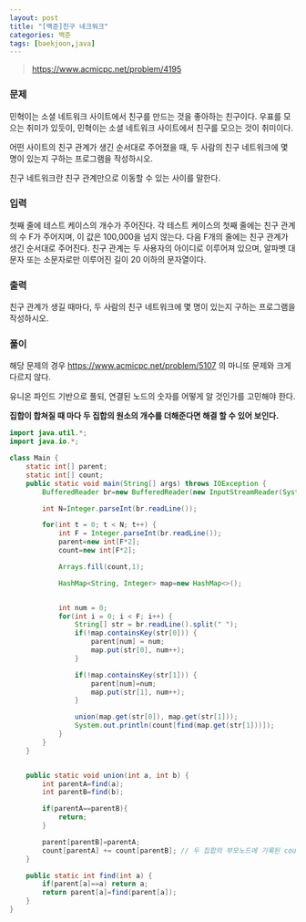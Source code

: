 ```yaml
---
layout: post
title: "[백준]친구 네크워크"
categories: 백준
tags: [baekjoon,java]
---
```


> https://www.acmicpc.net/problem/4195

### 문제
민혁이는 소셜 네트워크 사이트에서 친구를 만드는 것을 좋아하는 친구이다. 우표를 모으는 취미가 있듯이, 민혁이는 소셜 네트워크 사이트에서 친구를 모으는 것이 취미이다.

어떤 사이트의 친구 관계가 생긴 순서대로 주어졌을 때, 두 사람의 친구 네트워크에 몇 명이 있는지 구하는 프로그램을 작성하시오.

친구 네트워크란 친구 관계만으로 이동할 수 있는 사이를 말한다.
### 입력
첫째 줄에 테스트 케이스의 개수가 주어진다. 각 테스트 케이스의 첫째 줄에는 친구 관계의 수 F가 주어지며, 이 값은 100,000을 넘지 않는다. 다음 F개의 줄에는 친구 관계가 생긴 순서대로 주어진다. 친구 관계는 두 사용자의 아이디로 이루어져 있으며, 알파벳 대문자 또는 소문자로만 이루어진 길이 20 이하의 문자열이다.

### 출력

친구 관계가 생길 때마다, 두 사람의 친구 네트워크에 몇 명이 있는지 구하는 프로그램을 작성하시오.




### 풀이

해당 문제의 경우 https://www.acmicpc.net/problem/5107 의 마니또 문제와 크게 다르지 않다.

유니온 파인드 기반으로 풀되, 연결된 노드의 숫자를 어떻게 알 것인가를 고민해야 한다.

**집합이 합쳐질 때 마다 두 집합의 원소의 개수를 더해준다면 해결 할 수 있어 보인다.**


```java
import java.util.*;
import java.io.*;

class Main {
    static int[] parent;
    static int[] count;
    public static void main(String[] args) throws IOException {
        BufferedReader br=new BufferedReader(new InputStreamReader(System.in));

        int N=Integer.parseInt(br.readLine());

        for(int t = 0; t < N; t++) {
            int F = Integer.parseInt(br.readLine());
            parent=new int[F*2];
            count=new int[F*2];

            Arrays.fill(count,1);

            HashMap<String, Integer> map=new HashMap<>();


            int num = 0;
            for(int i = 0; i < F; i++) {
                String[] str = br.readLine().split(" ");
                if(!map.containsKey(str[0])) {
                    parent[num] = num;
                    map.put(str[0], num++);
                }

                if(!map.containsKey(str[1])) {
                    parent[num]=num;
                    map.put(str[1], num++);
                }

                union(map.get(str[0]), map.get(str[1]));
                System.out.println(count[find(map.get(str[1]))]);
            }
        }
    }


    public static void union(int a, int b) {
        int parentA=find(a);
        int parentB=find(b);

        if(parentA==parentB){
            return;
        }

        parent[parentB]=parentA;
        count[parentA] += count[parentB]; // 두 집합의 부모노드에 기록된 count 수를 더하기
    }

    public static int find(int a) {
        if(parent[a]==a) return a;
        return parent[a]=find(parent[a]);
    }
}
```



